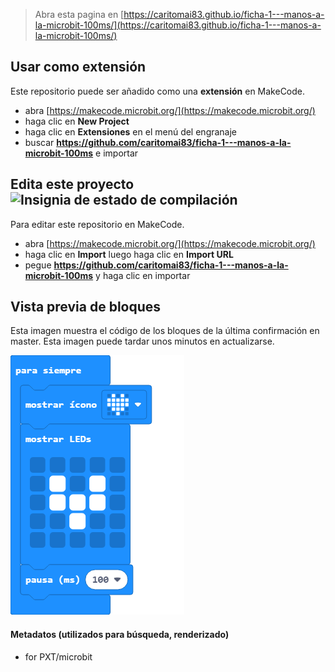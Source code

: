 
> Abra esta pagina en [https://caritomai83.github.io/ficha-1---manos-a-la-microbit-100ms/](https://caritomai83.github.io/ficha-1---manos-a-la-microbit-100ms/)

## Usar como extensión

Este repositorio puede ser añadido como una **extensión** en MakeCode.

* abra [https://makecode.microbit.org/](https://makecode.microbit.org/)
* haga clic en **New Project**
* haga clic en **Extensiones** en el menú del engranaje
* buscar **https://github.com/caritomai83/ficha-1---manos-a-la-microbit-100ms** e importar

## Edita este proyecto ![Insignia de estado de compilación](https://github.com/caritomai83/ficha-1---manos-a-la-microbit-100ms/workflows/MakeCode/badge.svg)

Para editar este repositorio en MakeCode.

* abra [https://makecode.microbit.org/](https://makecode.microbit.org/)
* haga clic en **Import** luego haga clic en **Import URL**
* pegue **https://github.com/caritomai83/ficha-1---manos-a-la-microbit-100ms** y haga clic en importar

## Vista previa de bloques

Esta imagen muestra el código de los bloques de la última confirmación en master.
Esta imagen puede tardar unos minutos en actualizarse.

![Una vista renderizada de los bloques](https://github.com/caritomai83/ficha-1---manos-a-la-microbit-100ms/raw/master/.github/makecode/blocks.png)

#### Metadatos (utilizados para búsqueda, renderizado)

* for PXT/microbit
<script src="https://makecode.com/gh-pages-embed.js"></script><script>makeCodeRender("{{ site.makecode.home_url }}", "{{ site.github.owner_name }}/{{ site.github.repository_name }}");</script>
